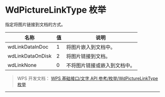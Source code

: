 # WdPictureLinkType 枚举

指定将图片链接到文档的方式。

| 名称             | 值  | 说明                         |
|------------------|-----|------------------------------|
| wdLinkDataInDoc  | 1   | 将图片嵌入到文档中。         |
| wdLinkDataOnDisk | 2   | 将图片链接到文档。           |
| wdLinkNone       | 0   | 不将图片链接或嵌入到文档中。 |

> WPS 开发文档： [WPS 基础接口/文字 API 参考/枚举/WdPictureLinkType 枚举](https://qn.cache.wpscdn.cn/encs/doc/office_v19/topics/WPS%20%E5%9F%BA%E7%A1%80%E6%8E%A5%E5%8F%A3/%E6%96%87%E5%AD%97%20API%20%E5%8F%82%E8%80%83/%E6%9E%9A%E4%B8%BE/WdPictureLinkType%20%E6%9E%9A%E4%B8%BE.html)

------------------------------------------------------------------------
